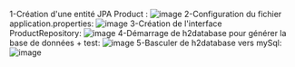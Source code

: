 1-Création d'une entité JPA Product :
![image](https://github.com/BenhommadiSoufiane/Atelier2/assets/20147077/38600461-593f-4f1f-b1bf-cfc18807393e)
2-Configuration du fichier application.properties:
![image](https://github.com/BenhommadiSoufiane/Atelier2/assets/20147077/db411e2e-18d7-41af-8ca5-9e5cfebf386f)
3-Création de l'interface ProductRepository:
![image](https://github.com/BenhommadiSoufiane/Atelier2/assets/20147077/7f9f586b-2f19-476d-8a19-a3dd4775b557)
4-Démarrage de h2database pour générer la base de données + test:
![image](https://github.com/BenhommadiSoufiane/Atelier2/assets/20147077/5c1c3ef8-1153-486f-9285-25f4a542975b)
5-Basculer de h2database vers mySql:
![image](https://github.com/BenhommadiSoufiane/Atelier2/assets/20147077/1192f35f-5c84-4dce-a744-fe0e1f0e529d)

